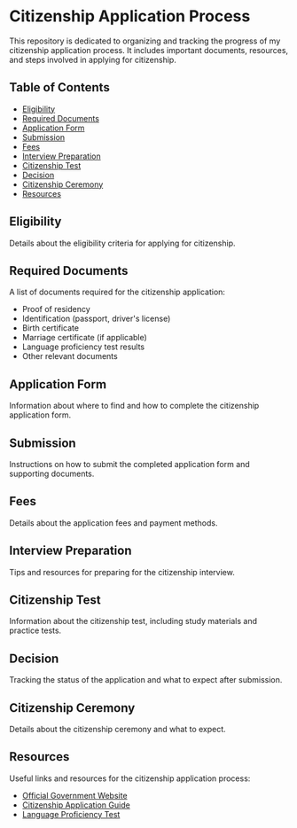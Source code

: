 # Citizenship Application Process

This repository is dedicated to organizing and tracking the progress of my citizenship application process. It includes important documents, resources, and steps involved in applying for citizenship.

## Table of Contents

- [Eligibility](#eligibility)
- [Required Documents](#required-documents)
- [Application Form](#application-form)
- [Submission](#submission)
- [Fees](#fees)
- [Interview Preparation](#interview-preparation)
- [Citizenship Test](#citizenship-test)
- [Decision](#decision)
- [Citizenship Ceremony](#citizenship-ceremony)
- [Resources](#resources)

## Eligibility

Details about the eligibility criteria for applying for citizenship.

## Required Documents

A list of documents required for the citizenship application:
- Proof of residency
- Identification (passport, driver's license)
- Birth certificate
- Marriage certificate (if applicable)
- Language proficiency test results
- Other relevant documents

## Application Form

Information about where to find and how to complete the citizenship application form.

## Submission

Instructions on how to submit the completed application form and supporting documents.

## Fees

Details about the application fees and payment methods.

## Interview Preparation

Tips and resources for preparing for the citizenship interview.

## Citizenship Test

Information about the citizenship test, including study materials and practice tests.

## Decision

Tracking the status of the application and what to expect after submission.

## Citizenship Ceremony

Details about the citizenship ceremony and what to expect.

## Resources

Useful links and resources for the citizenship application process:
- [Official Government Website](https://www.example.gov)
- [Citizenship Application Guide](https://www.example.gov/guide)
- [Language Proficiency Test](https://www.example.gov/test)
